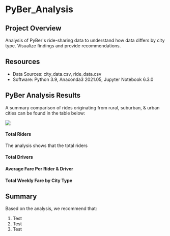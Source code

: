 # PyBer_Analysis

## Project Overview

Analysis of PyBer's ride-sharing data to understand how data differs by city type. Visualize findings and provide recommendations.

## Resources

- Data Sources: city_data.csv, ride_data.csv
- Software: Python 3.9, Anaconda3 2021.05, Jupyter Notebook 6.3.0

## PyBer Analysis Results

A summary comparison of rides originating from rural, suburban, & urban cities can be found in the table below:

![](/Resources/District_Summary_Pre-Analysis.png)

#### Total Riders

The analysis shows that the total riders 

#### Total Drivers

#### Average Fare Per Rider & Driver

#### Total Weekly Fare by City Type


## Summary
Based on the analysis, we recommend that:
 1. Test
 2. Test
 3. Test 

